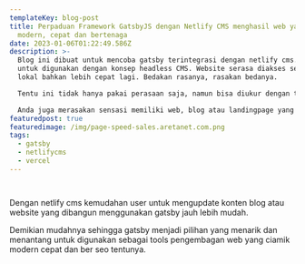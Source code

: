 ```yaml
---
templateKey: blog-post
title: Perpaduan Framework GatsbyJS dengan Netlify CMS menghasil web yang
  modern, cepat dan bertenaga
date: 2023-01-06T01:22:49.586Z
description: >-
  Blog ini dibuat untuk mencoba gatsby terintegrasi dengan netlify cms. Menarik
  untuk digunakan dengan konsep headless CMS. Website serasa diakses secara
  lokal bahkan lebih cepat lagi. Bedakan rasanya, rasakan bedanya.

  Tentu ini tidak hanya pakai perasaan saja, namun bisa diukur dengan tools pagespeed.

  Anda juga merasakan sensasi memiliki web, blog atau landingpage yang cepat dan tentunya teroptimasi dengan SEO. 
featuredpost: true
featuredimage: /img/page-speed-sales.aretanet.com.png
tags:
  - gatsby
  - netlifycms
  - vercel
---
```

![]()

![]()

Dengan netlify cms kemudahan user untuk mengupdate konten blog atau website yang dibangun menggunakan gatsby jauh lebih mudah.

Demikian mudahnya sehingga gatsby menjadi pilihan yang menarik dan menantang untuk digunakan sebagai tools pengembagan web yang ciamik modern cepat dan ber seo tentunya.